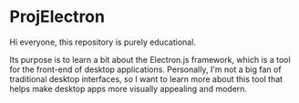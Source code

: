 # ProjElectron

Hi everyone, this repository is purely educational. 

Its purpose is to learn a bit about the Electron.js framework, which is a tool for the front-end of desktop applications. 
Personally, I'm not a big fan of traditional desktop interfaces, so I want to learn more about this tool that helps make desktop apps more visually appealing and modern.
